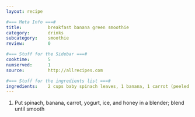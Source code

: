 ```yaml
---
layout: recipe

#=== Meta Info ===#
title: 			breakfast banana green smoothie
category:		drinks
subcategory:	smoothie
review:			0

#=== Stuff for the Sidebar ===#
cooktime:		5
numserved:		1
source:			http://allrecipes.com

#=== Stuff for the ingredients list ===#
ingredients: 	2 cups baby spinach leaves, 1 banana, 1 carrot (peeled and cut into large chunks), 3/4 plain fat-free Greek yogurt, 3/4 cup ice, 2 tablespoons honey
---
```


1. Put spinach, banana, carrot, yogurt, ice, and honey in a blender; blend until smooth